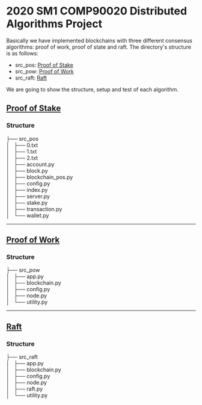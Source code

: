 # 2020 SM1 COMP90020 Distributed Algorithms Project
Basically we have implemented blockchains with three different consensus algorithms: proof of work, proof of state and raft. 
The directory's structure is as follows: 

- src_pos: [Proof of Stake](#pos)
- src_pow: [Proof of Work](#pow)
- src_raft: [Raft](#raft)

We are going to show the structure, setup and test of each algorithm.

## [Proof of Stake](#pos)

### Structure

├── src_pos  
│   ├── 0.txt  
│   ├── 1.txt  
│   ├── 2.txt   
│   ├── account.py  
│   ├── block.py  
│   ├── blockchain_pos.py  
│   ├── config.py  
│   ├── index.py  
│   ├── server.py  
│   ├── stake.py  
│   ├── transaction.py  
│   └── wallet.py  

***

## [Proof of Work](#pow)

### Structure

├── src_pow  
│   ├── app.py  
│   ├── blockchain.py  
│   ├── config.py  
│   ├── node.py  
│   └── utility.py  

***

## [Raft](#raft)

### Structure

├── src_raft  
│   ├── app.py  
│   ├── blockchain.py  
│   ├── config.py  
│   ├── node.py  
│   ├── raft.py  
│   └── utility.py  
